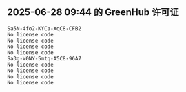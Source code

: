 ## 2025-06-28 09:44 的 GreenHub 许可证
```
Sa5N-4fo2-KYCa-XqC8-CFB2
No license code
No license code
No license code
No license code
Sa3g-V0NY-5mtq-A5C8-96A7
No license code
No license code
No license code
No license code
```
